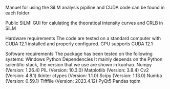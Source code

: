 Manuel for using the SiLM analysis pipiline and CUDA code can be found in each folder

Public SiLM: GUI for calulating the theoratical intensity curves and CRLB in SiLM


Hardware requirements
The code are tested on a standard computer with CUDA 12.1 installed and properly configured. GPU supports CUDA 12.1 

Software requirements
The package has been tested on the following systems:
Windows
Python Dependencies
It mainly depends on the Python scientific stack, the version that we use are shown in kuohao.
Numpy (Version: 1.26.4)
PIL (Version: 10.3.0)
Matplotlib (Version: 3.8.4)
Cv2 (Version: 4.8.1)
tkinter
ctypes (Version: 1.1.0)
Scipy (Version: 1.13.0)
Numba (Version: 0.59.1)
Tifffile  (Version: 2023.4.12)
PyQt5
Pandas
tqdm


